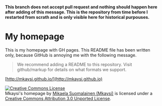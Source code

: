 **This branch does not accept pull request and nothing should happen here 
after adding of this message. This is the repository from time before I 
restarted from scrath and is only visible here for historical purpouses.**

# My homepage

This is my homepage with GH pages. This README file has been written only, because GitHub is annoying me with the following message.

> We recommend adding a README to this repository. Visit github/markup for details on what formats we support. 



[http://mkaysi.github.io/](http://mkaysi.github.io)

<a rel="license" href="http://creativecommons.org/licenses/by/3.0/"><img alt="Creative Commons License" style="border-width:0" src="http://i.creativecommons.org/l/by/3.0/88x31.png" /></a><br /><span xmlns:dct="http://purl.org/dc/terms/" property="dct:title">Mkaysi's homepage</span> by <a xmlns:cc="http://creativecommons.org/ns#" href="http://mkaysi.github.com/" property="cc:attributionName" rel="cc:attributionURL">Mikaela Suomalainen (Mkaysi)</a> is licensed under a <a rel="license" href="http://creativecommons.org/licenses/by/3.0/">Creative Commons Attribution 3.0 Unported License</a>.

